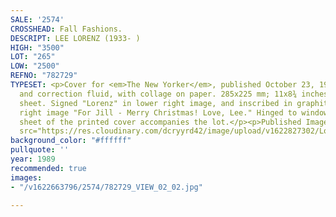 ```yaml
---
SALE: '2574'
CROSSHEAD: Fall Fashions.
DESCRIPT: LEE LORENZ (1933- )
HIGH: "3500"
LOT: "265"
LOW: "2500"
REFNO: "782729"
TYPESET: <p>Cover for <em>The New Yorker</em>, published October 23, 1989. Ink, watercolor
  and correction fluid, with collage on paper. 285x225 mm; 11x8¾ inches, on 14½x11-inch
  sheet. Signed "Lorenz" in lower right image, and inscribed in graphite in lower
  right image "For Jill - Merry Christmas! Love, Lee." Hinged to window matte. A tear
  sheet of the printed cover accompanies the lot.</p><p>Published Image:</p><p><img
  src="https://res.cloudinary.com/dcryyrd42/image/upload/v1622827302/Lot-265_efgmpk.png"></p>
background_color: "#ffffff"
pullquote: ''
year: 1989
recommended: true
images:
- "/v1622663796/2574/782729_VIEW_02_02.jpg"

---
```


